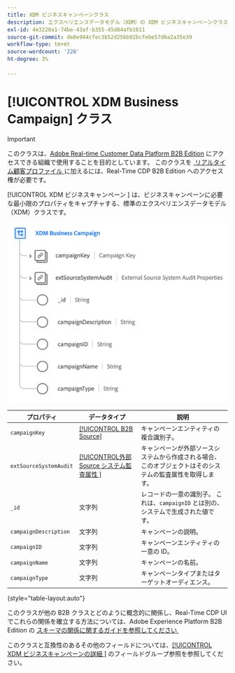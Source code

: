 ```yaml
---
title: XDM ビジネスキャンペーンクラス
description: エクスペリエンスデータモデル（XDM）の XDM ビジネスキャンペーンクラスについて説明します。
exl-id: 4e3228a1-74be-43af-b355-45d84afb1611
source-git-commit: de8e944cfec3b52d25bb02bcfebe57d6a2a35e39
workflow-type: tm+mt
source-wordcount: '228'
ht-degree: 3%

---
```


# [!UICONTROL XDM Business Campaign] クラス

>[!IMPORTANT]
>
>このクラスは、[Adobe Real-time Customer Data Platform B2B Edition](../../../rtcdp/b2b-overview.md) にアクセスできる組織で使用することを目的としています。 このクラスを [&#x200B; リアルタイム顧客プロファイル &#x200B;](../../../profile/home.md) に加えるには、Real-Time CDP B2B Edition へのアクセス権が必要です。

[!UICONTROL XDM ビジネスキャンペーン &#x200B;] は、ビジネスキャンペーンに必要な最小限のプロパティをキャプチャする、標準のエクスペリエンスデータモデル（XDM）クラスです。

![UI に表示される XDM ビジネスキャンペーンクラスの構造 &#x200B;](../../images/classes/b2b/business-campaign.png)

| プロパティ | データタイプ | 説明 |
| --- | --- | --- |
| `campaignKey` | [[!UICONTROL B2B Source]](../../data-types/b2b-source.md) | キャンペーンエンティティの複合識別子。 |
| `extSourceSystemAudit` | [[!UICONTROL &#x200B; 外部Source システム監査属性 &#x200B;]](../../data-types/external-source-system-audit-attributes.md) | キャンペーンが外部ソースシステムから作成される場合、このオブジェクトはそのシステムの監査属性を取得します。 |
| `_id` | 文字列 | レコードの一意の識別子。 これは、`campaignID` とは別の、システムで生成された値です。 |
| `campaignDescription` | 文字列 | キャンペーンの説明。 |
| `campaignID` | 文字列 | キャンペーンエンティティの一意の ID。 |
| `campaignName` | 文字列 | キャンペーンの名前。 |
| `campaignType` | 文字列 | キャンペーンタイプまたはターゲットオーディエンス。 |

{style="table-layout:auto"}

このクラスが他の B2B クラスとどのように概念的に関係し、Real-Time CDP UI でこれらの関係を確立する方法については、Adobe Experience Platform B2B Edition の [&#x200B; スキーマの関係に関するガイドを参照してください &#x200B;](../../tutorials/relationship-b2b.md)

このクラスと互換性のあるその他のフィールドについては、[[!UICONTROL XDM ビジネスキャンペーンの詳細 &#x200B;]](../../field-groups/b2b-campaign/details.md) のフィールドグループ参照を参照してください。
